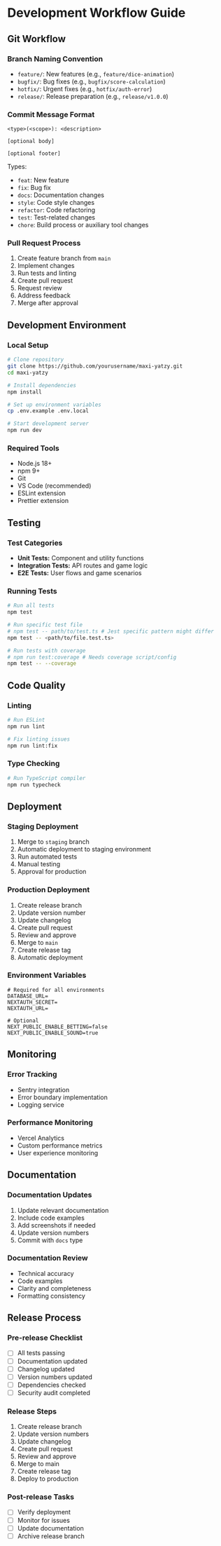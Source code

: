 # Development Workflow Guide

## Git Workflow

### Branch Naming Convention
- `feature/`: New features (e.g., `feature/dice-animation`)
- `bugfix/`: Bug fixes (e.g., `bugfix/score-calculation`)
- `hotfix/`: Urgent fixes (e.g., `hotfix/auth-error`)
- `release/`: Release preparation (e.g., `release/v1.0.0`)

### Commit Message Format
```
<type>(<scope>): <description>

[optional body]

[optional footer]
```

Types:
- `feat`: New feature
- `fix`: Bug fix
- `docs`: Documentation changes
- `style`: Code style changes
- `refactor`: Code refactoring
- `test`: Test-related changes
- `chore`: Build process or auxiliary tool changes

### Pull Request Process
1. Create feature branch from `main`
2. Implement changes
3. Run tests and linting
4. Create pull request
5. Request review
6. Address feedback
7. Merge after approval

## Development Environment

### Local Setup
```bash
# Clone repository
git clone https://github.com/yourusername/maxi-yatzy.git
cd maxi-yatzy

# Install dependencies
npm install

# Set up environment variables
cp .env.example .env.local

# Start development server
npm run dev
```

### Required Tools
- Node.js 18+
- npm 9+
- Git
- VS Code (recommended)
- ESLint extension
- Prettier extension

## Testing

### Test Categories
- **Unit Tests:** Component and utility functions
- **Integration Tests:** API routes and game logic
- **E2E Tests:** User flows and game scenarios

### Running Tests
```bash
# Run all tests
npm test

# Run specific test file
# npm test -- path/to/test.ts # Jest specific pattern might differ
npm test -- <path/to/file.test.ts>

# Run tests with coverage
# npm run test:coverage # Needs coverage script/config
npm test -- --coverage
```

## Code Quality

### Linting
```bash
# Run ESLint
npm run lint

# Fix linting issues
npm run lint:fix
```

### Type Checking
```bash
# Run TypeScript compiler
npm run typecheck
```

## Deployment

### Staging Deployment
1. Merge to `staging` branch
2. Automatic deployment to staging environment
3. Run automated tests
4. Manual testing
5. Approval for production

### Production Deployment
1. Create release branch
2. Update version number
3. Update changelog
4. Create pull request
5. Review and approve
6. Merge to `main`
7. Create release tag
8. Automatic deployment

### Environment Variables
```env
# Required for all environments
DATABASE_URL=
NEXTAUTH_SECRET=
NEXTAUTH_URL=

# Optional
NEXT_PUBLIC_ENABLE_BETTING=false
NEXT_PUBLIC_ENABLE_SOUND=true
```

## Monitoring

### Error Tracking
- Sentry integration
- Error boundary implementation
- Logging service

### Performance Monitoring
- Vercel Analytics
- Custom performance metrics
- User experience monitoring

## Documentation

### Documentation Updates
1. Update relevant documentation
2. Include code examples
3. Add screenshots if needed
4. Update version numbers
5. Commit with `docs` type

### Documentation Review
- Technical accuracy
- Code examples
- Clarity and completeness
- Formatting consistency

## Release Process

### Pre-release Checklist
- [ ] All tests passing
- [ ] Documentation updated
- [ ] Changelog updated
- [ ] Version numbers updated
- [ ] Dependencies checked
- [ ] Security audit completed

### Release Steps
1. Create release branch
2. Update version numbers
3. Update changelog
4. Create pull request
5. Review and approve
6. Merge to main
7. Create release tag
8. Deploy to production

### Post-release Tasks
- [ ] Verify deployment
- [ ] Monitor for issues
- [ ] Update documentation
- [ ] Archive release branch 